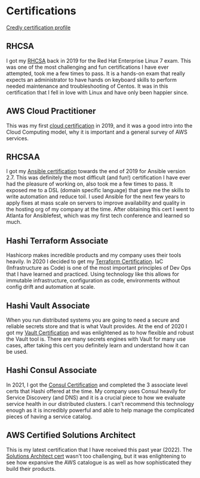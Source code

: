 # Certifications

[Credly certification profile](https://www.credly.com/users/bijan-rahnamai)

## RHCSA

I got my [RHCSA](https://www.credly.com/badges/796add3d-d3f4-4111-bbf6-b5514a8b9005) back in 2019 for the Red Hat Enterprise Linux 7 exam.
This was one of the most challenging and fun certifications I have ever attempted, took me a few times to pass.
It is a hands-on exam that really expects an administrator to have hands on keyboard skills to perform needed maintenance and troubleshooting of Centos.
It was in this certification that I fell in love with Linux and have only been happier since.

## AWS Cloud Practitioner

This was my first [cloud certification](https://www.credly.com/badges/aba08615-3d8e-4175-b6cd-cd8d7be82691) in 2019, 
and it was a good intro into the Cloud Computing model, why it is important and a general survey of AWS services.

## RHCSAA

I got my [Ansible certification](https://www.credly.com/badges/c2e5eab7-e99e-4d9f-90a2-4b687bfd4d69) towards the end of 2019 for Ansible version 2.7.
This was definitely the most difficult (and fun!) certification I have ever had the pleasure of working on, also took me a few times to pass.
It exposed me to a DSL (domain specific language) that gave me the skills to write automation and reduce toil.
I used Ansible for the next few years to apply fixes at mass scale on servers to improve availability and quality in the hosting org of my company at the time.
After obtaining this cert I went to Atlanta for Ansiblefest, which was my first tech conference and learned so much.

## Hashi Terraform Associate

Hashicorp makes incredible products and my company uses their tools heavily. In 2020 I decided to get my 
[Terraform Certification](https://www.credly.com/badges/a31fc9c2-aa1b-4a4d-9d8b-563ff6ee0a31).
IaC (Infrastructure as Code) is one of the most important principles of Dev Ops that I have learned and practiced.
Using technology like this allows for immutable infrastructure, configuration as code, environments without config drift and automation at scale.

## Hashi Vault Associate

When you run distributed systems you are going to need a secure and reliable secrets store and that is what Vault provides.
At the end of 2020 I got my [Vault Certification](https://www.credly.com/badges/af5a6724-a774-4849-8484-dc8dd5b800e7) and was enlightened as to how flexible and robust the Vault tool is.
There are many secrets engines with Vault for many use cases, after taking this cert you definitely learn and understand how it can be used.

## Hashi Consul Associate

In 2021, I got the [Consul Certification](https://www.credly.com/badges/52032aa5-91b3-4f33-bfd3-3cc49e2d7fc2) and completed the 3 associate level certs that Hashi offered at the time.
My company uses Consul heavily for Service Discovery (and DNS) and it is a crucial piece to how we evaluate service health in our distributed clusters.
I can't recommend this technology enough as it is incredibly powerful and able to help manage the complicated pieces of having a service catalog.

## AWS Certified Solutions Architect

This is my latest certification that I have received this past year (2022). The [Solutions Architect cert](https://www.credly.com/badges/fec720eb-2bf0-4b8b-acc5-70eb8b1e8032) wasn't too challenging, 
but it was enlightening to see how expansive the AWS catalogue is as well as how sophisticated they build their products.
